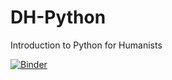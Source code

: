 # DH-Python
Introduction to Python for Humanists

[![Binder](https://mybinder.org/badge_logo.svg)](https://mybinder.org/v2/gh/spswanz/DH-Python/master)

